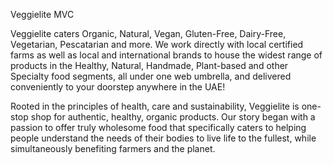 Veggielite MVC

Veggielite caters Organic, Natural, Vegan, Gluten-Free, Dairy-Free, Vegetarian, Pescatarian and more. We work directly with local certified farms as well as local and international brands to house the widest range of products in the Healthy, Natural, Handmade, Plant-based and other Specialty food segments, all under one web umbrella, and delivered conveniently to your doorstep anywhere in the UAE!

Rooted in the principles of health, care and sustainability, Veggielite is one-stop shop for authentic, healthy, organic products. Our story began with a passion to offer truly wholesome food that specifically caters to helping people understand the needs of their bodies to live life to the fullest, while simultaneously benefiting farmers and the planet.
